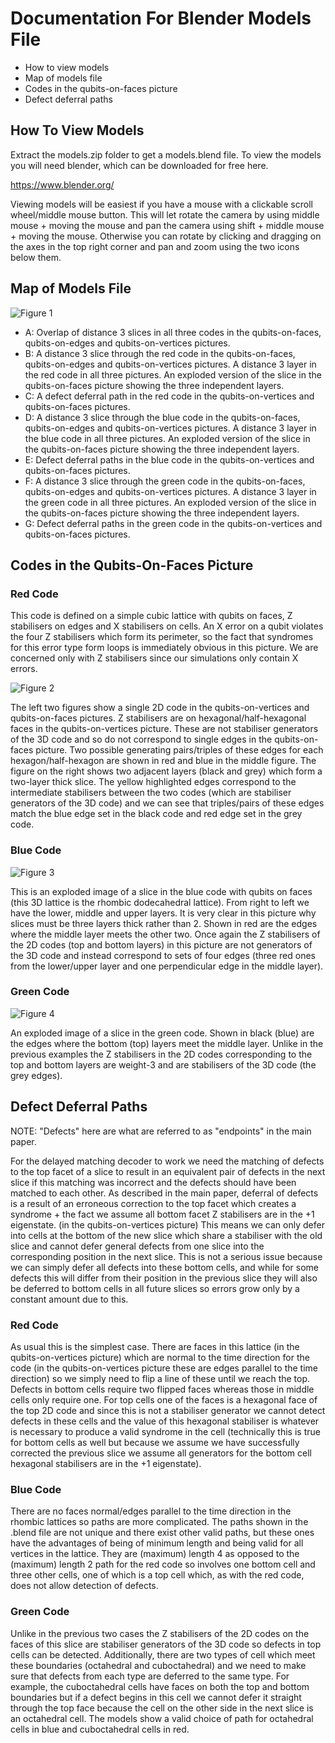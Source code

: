 # Documentation For Blender Models File

- How to view models
- Map of models file
- Codes in the qubits-on-faces picture
- Defect deferral paths

## How To View Models

Extract the models.zip folder to get a models.blend file. To view the models you will need blender, which can be downloaded for free here. 

https://www.blender.org/

Viewing models will be easiest if you have a mouse with a clickable scroll wheel/middle mouse button. This will let rotate the camera by using middle mouse + moving the mouse and pan the camera using shift + middle mouse + moving the mouse. Otherwise you can rotate by clicking and dragging on the axes in the top right corner and pan and zoom using the two icons below them.

## Map of Models File

![Figure 1](https://github.com/tRowans/JIT-supplementary-materials/blob/main/models/map.jpg)

- A: Overlap of distance 3 slices in all three codes in the qubits-on-faces, qubits-on-edges and qubits-on-vertices pictures. 
- B: A distance 3 slice through the red code in the qubits-on-faces, qubits-on-edges and qubits-on-vertices pictures. A distance 3 layer in the red code in all three pictures. An exploded version of the slice in the qubits-on-faces picture showing the three independent layers.
- C: A defect deferral path in the red code in the qubits-on-vertices and qubits-on-faces pictures.
- D: A distance 3 slice through the blue code in the qubits-on-faces, qubits-on-edges and qubits-on-vertices pictures. A distance 3 layer in the blue code in all three pictures. An exploded version of the slice in the qubits-on-faces picture showing the three independent layers.
- E: Defect deferral paths in the blue code in the qubits-on-vertices and qubits-on-faces pictures.
- F: A distance 3 slice through the green code in the qubits-on-faces, qubits-on-edges and qubits-on-vertices pictures. A distance 3 layer in the green code in all three pictures. An exploded version of the slice in the qubits-on-faces picture showing the three independent layers.
- G: Defect deferral paths in the green code in the qubits-on-vertices and qubits-on-faces pictures.

## Codes in the Qubits-On-Faces Picture

### Red Code

This code is defined on a simple cubic lattice with qubits on faces, Z stabilisers on edges and X stabilisers on cells. An X error on a qubit violates the four Z stabilisers which form its perimeter, so the fact that syndromes for this error type form loops is immediately obvious in this picture. We are concerned only with Z stabilisers since our simulations only contain X errors. 

![Figure 2](https://github.com/tRowans/JIT-supplementary-materials/blob/main/models/red-code.png)

The left two figures show a single 2D code in the qubits-on-vertices and qubits-on-faces pictures. Z stabilisers are on hexagonal/half-hexagonal faces in the qubits-on-vertices picture. These are not stabiliser generators of the 3D code and so do not correspond to single edges in the qubits-on-faces picture. Two possible generating pairs/triples of these edges for each hexagon/half-hexagon are shown in red and blue in the middle figure. The figure on the right shows two adjacent layers (black and grey) which form a two-layer thick slice. The yellow highlighted edges correspond to the intermediate stabilisers between the two codes (which are stabiliser generators of the 3D code) and we can see that triples/pairs of these edges match the blue edge set in the black code and red edge set in the grey code. 

### Blue Code

![Figure 3](https://github.com/tRowans/JIT-supplementary-materials/blob/main/models/blue-code.jpg)

This is an exploded image of a slice in the blue code with qubits on faces (this 3D lattice is the rhombic dodecahedral lattice). From right to left we have the lower, middle and upper layers. It is very clear in this picture why slices must be three layers thick rather than 2. Shown in red are the edges where the middle layer meets the other two. Once again the Z stabilisers of the 2D codes (top and bottom layers) in this picture are not generators of the 3D code and instead correspond to sets of four edges (three red ones from the lower/upper layer and one perpendicular edge in the middle layer).

### Green Code

![Figure 4](https://github.com/tRowans/JIT-supplementary-materials/blob/main/models/green-code.jpg)

An exploded image of a slice in the green code. Shown in black (blue) are the edges where the bottom (top) layers meet the middle layer. Unlike in the previous examples the Z stabilisers in the 2D codes corresponding to the top and bottom layers are weight-3 and are stabilisers of the 3D code (the grey edges). 

## Defect Deferral Paths

NOTE: "Defects" here are what are referred to as "endpoints" in the main paper.

For the delayed matching decoder to work we need the matching of defects to the top facet of a slice to result in an equivalent pair of defects in the next slice if this matching was incorrect and the defects should have been matched to each other. As described in the main paper, deferral of defects is a result of an erroneous correction to the top facet which creates a syndrome + the fact we assume all bottom facet Z stabilisers are in the +1 eigenstate. (in the qubits-on-vertices picture) This means we can only defer into cells at the bottom of the new slice which share a stabiliser with the old slice and cannot defer general defects from one slice into the corresponding position in the next slice. This is not a serious issue because we can simply defer all defects into these bottom cells, and while for some defects this will differ from their position in the previous slice they will also be deferred to bottom cells in all future slices so errors grow only by a constant amount due to this.

### Red Code

As usual this is the simplest case. There are faces in this lattice (in the qubits-on-vertices picture) which are normal to the time direction for the code (in the qubits-on-vertices picture these are edges parallel to the time direction) so we simply need to flip a line of these until we reach the top. Defects in bottom cells require two flipped faces whereas those in middle cells only require one. For top cells one of the faces is a hexagonal face of the top 2D code and since this is not a stabiliser generator we cannot detect defects in these cells and the value of this hexagonal stabiliser is whatever is necessary to produce a valid syndrome in the cell (technically this is true for bottom cells as well but because we assume we have successfully corrected the previous slice we assume all generators for the bottom cell hexagonal stabilisers are in the +1 eigenstate).

### Blue Code

There are no faces normal/edges parallel to the time direction in the rhombic lattices so paths are more complicated. The paths shown in the .blend file are not unique and there exist other valid paths, but these ones have the advantages of being of minimum length and being valid for all vertices in the lattice. They are (maximum) length 4 as opposed to the (maximum) length 2 path for the red code so involves one bottom cell and three other cells, one of which is a top cell which, as with the red code, does not allow detection of defects.

### Green Code

Unlike in the previous two cases the Z stabilisers of the 2D codes on the faces of this slice are stabiliser generators of the 3D code so defects in top cells can be detected. Additionally, there are two types of cell which meet these boundaries (octahedral and cuboctahedral) and we need to make sure that defects from each type are deferred to the same type. For example, the cuboctahedral cells have faces on both the top and bottom boundaries but if a defect begins in this cell we cannot defer it straight through the top face because the cell on the other side in the next slice is an octahedral cell. The models show a valid choice of path for octahedral cells in blue and cuboctahedral cells in red. 


